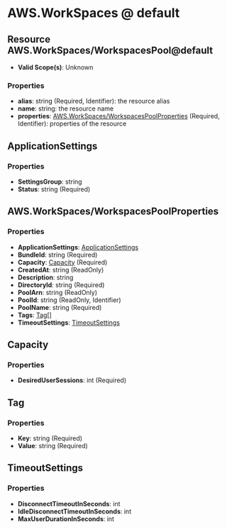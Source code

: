 # AWS.WorkSpaces @ default

## Resource AWS.WorkSpaces/WorkspacesPool@default
* **Valid Scope(s)**: Unknown
### Properties
* **alias**: string (Required, Identifier): the resource alias
* **name**: string: the resource name
* **properties**: [AWS.WorkSpaces/WorkspacesPoolProperties](#awsworkspacesworkspacespoolproperties) (Required, Identifier): properties of the resource

## ApplicationSettings
### Properties
* **SettingsGroup**: string
* **Status**: string (Required)

## AWS.WorkSpaces/WorkspacesPoolProperties
### Properties
* **ApplicationSettings**: [ApplicationSettings](#applicationsettings)
* **BundleId**: string (Required)
* **Capacity**: [Capacity](#capacity) (Required)
* **CreatedAt**: string (ReadOnly)
* **Description**: string
* **DirectoryId**: string (Required)
* **PoolArn**: string (ReadOnly)
* **PoolId**: string (ReadOnly, Identifier)
* **PoolName**: string (Required)
* **Tags**: [Tag](#tag)[]
* **TimeoutSettings**: [TimeoutSettings](#timeoutsettings)

## Capacity
### Properties
* **DesiredUserSessions**: int (Required)

## Tag
### Properties
* **Key**: string (Required)
* **Value**: string (Required)

## TimeoutSettings
### Properties
* **DisconnectTimeoutInSeconds**: int
* **IdleDisconnectTimeoutInSeconds**: int
* **MaxUserDurationInSeconds**: int

